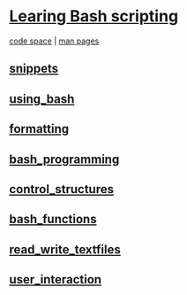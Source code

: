 # [Learing Bash scripting](https://www.linkedin.com/learning/learning-bash-scripting-17063287/learning-bash-scripting?resume=false)

[code space](https://sturdy-pancake-gw7wq4vpw6v39j94.github.dev/) |
[man pages](https://www.man7.org/linux/man-pages/man1/bash.1.html)

## [snippets](./snippets.md)

## [using_bash](./notes/using_bash/note.md)

## [formatting](./notes/formatting/)

## [bash_programming](./notes/programming/note.md)

## [control_structures](./notes/control_structures/note.md)

## [bash_functions](./notes/functions/note.md)

## [read_write_textfiles](./notes/read_write_text/note.md)

## [user_interaction](./notes/user_interaction/)
